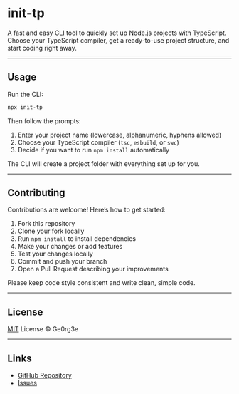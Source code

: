 # init-tp

A fast and easy CLI tool to quickly set up Node.js projects with TypeScript.  
Choose your TypeScript compiler, get a ready-to-use project structure, and start coding right away.

---

## Usage

Run the CLI:

```bash
npx init-tp
```

Then follow the prompts:

1. Enter your project name (lowercase, alphanumeric, hyphens allowed)
2. Choose your TypeScript compiler (`tsc`, `esbuild`, or `swc`)
3. Decide if you want to run `npm install` automatically

The CLI will create a project folder with everything set up for you.

---

## Contributing

Contributions are welcome! Here’s how to get started:

1. Fork this repository
2. Clone your fork locally
3. Run `npm install` to install dependencies
4. Make your changes or add features
5. Test your changes locally
6. Commit and push your branch
7. Open a Pull Request describing your improvements

Please keep code style consistent and write clean, simple code.

---

## License

[MIT](hLICENSE) License © Ge0rg3e

---

## Links

-   [GitHub Repository](https://github.com/ge0rg3e/init-tp)
-   [Issues](https://github.com/ge0rg3e/init-tp/issues)
